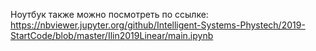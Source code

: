 Ноутбук также можно посмотреть по ссылке:  
https://nbviewer.jupyter.org/github/Intelligent-Systems-Phystech/2019-StartCode/blob/master/Ilin2019Linear/main.ipynb
